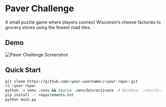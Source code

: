 # Paver Challenge

A small puzzle game where players connect Wisconsin’s cheese factories to grocery stores using the fewest road tiles.

## Demo

![Paver Challenge Screenshot](./Paver_Challenge_ScreenShot.jpg)

## Quick Start
```bash
git clone https://github.com/<your-username>/<your-repo>.git
cd <your-repo>
python -m venv .venv && source .venv/bin/activate  # Windows: .venv\Scripts\activate
pip install -r requirements.txt
python main.py



